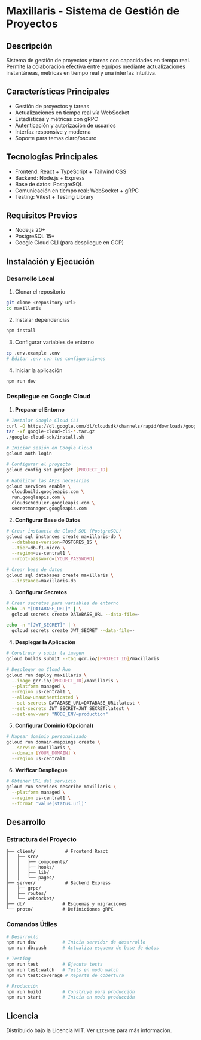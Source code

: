 # Maxillaris - Sistema de Gestión de Proyectos

## Descripción
Sistema de gestión de proyectos y tareas con capacidades en tiempo real. Permite la colaboración efectiva entre equipos mediante actualizaciones instantáneas, métricas en tiempo real y una interfaz intuitiva.

## Características Principales
- Gestión de proyectos y tareas
- Actualizaciones en tiempo real vía WebSocket
- Estadísticas y métricas con gRPC
- Autenticación y autorización de usuarios
- Interfaz responsive y moderna
- Soporte para temas claro/oscuro

## Tecnologías Principales
- Frontend: React + TypeScript + Tailwind CSS
- Backend: Node.js + Express
- Base de datos: PostgreSQL
- Comunicación en tiempo real: WebSocket + gRPC
- Testing: Vitest + Testing Library

## Requisitos Previos
- Node.js 20+
- PostgreSQL 15+
- Google Cloud CLI (para despliegue en GCP)

## Instalación y Ejecución

### Desarrollo Local
1. Clonar el repositorio
```bash
git clone <repository-url>
cd maxillaris
```

2. Instalar dependencias
```bash
npm install
```

3. Configurar variables de entorno
```bash
cp .env.example .env
# Editar .env con tus configuraciones
```

4. Iniciar la aplicación
```bash
npm run dev
```

### Despliegue en Google Cloud

1. **Preparar el Entorno**
```bash
# Instalar Google Cloud CLI
curl -O https://dl.google.com/dl/cloudsdk/channels/rapid/downloads/google-cloud-cli-VERSION-linux-x86_64.tar.gz
tar -xf google-cloud-cli-*.tar.gz
./google-cloud-sdk/install.sh

# Iniciar sesión en Google Cloud
gcloud auth login

# Configurar el proyecto
gcloud config set project [PROJECT_ID]

# Habilitar las APIs necesarias
gcloud services enable \
  cloudbuild.googleapis.com \
  run.googleapis.com \
  cloudscheduler.googleapis.com \
  secretmanager.googleapis.com
```

2. **Configurar Base de Datos**
```bash
# Crear instancia de Cloud SQL (PostgreSQL)
gcloud sql instances create maxillaris-db \
  --database-version=POSTGRES_15 \
  --tier=db-f1-micro \
  --region=us-central1 \
  --root-password=[YOUR_PASSWORD]

# Crear base de datos
gcloud sql databases create maxillaris \
  --instance=maxillaris-db
```

3. **Configurar Secretos**
```bash
# Crear secretos para variables de entorno
echo -n "[DATABASE_URL]" | \
  gcloud secrets create DATABASE_URL --data-file=-

echo -n "[JWT_SECRET]" | \
  gcloud secrets create JWT_SECRET --data-file=-
```

4. **Desplegar la Aplicación**
```bash
# Construir y subir la imagen
gcloud builds submit --tag gcr.io/[PROJECT_ID]/maxillaris

# Desplegar en Cloud Run
gcloud run deploy maxillaris \
  --image gcr.io/[PROJECT_ID]/maxillaris \
  --platform managed \
  --region us-central1 \
  --allow-unauthenticated \
  --set-secrets DATABASE_URL=DATABASE_URL:latest \
  --set-secrets JWT_SECRET=JWT_SECRET:latest \
  --set-env-vars "NODE_ENV=production"
```

5. **Configurar Dominio (Opcional)**
```bash
# Mapear dominio personalizado
gcloud run domain-mappings create \
  --service maxillaris \
  --domain [YOUR_DOMAIN] \
  --region us-central1
```

6. **Verificar Despliegue**
```bash
# Obtener URL del servicio
gcloud run services describe maxillaris \
  --platform managed \
  --region us-central1 \
  --format 'value(status.url)'
```

## Desarrollo

### Estructura del Proyecto
```
├── client/           # Frontend React
│   ├── src/
│   │   ├── components/
│   │   ├── hooks/
│   │   ├── lib/
│   │   └── pages/
├── server/           # Backend Express
│   ├── grpc/
│   ├── routes/
│   └── websocket/
├── db/              # Esquemas y migraciones
└── proto/           # Definiciones gRPC
```

### Comandos Útiles
```bash
# Desarrollo
npm run dev          # Inicia servidor de desarrollo
npm run db:push      # Actualiza esquema de base de datos

# Testing
npm run test         # Ejecuta tests
npm run test:watch   # Tests en modo watch
npm run test:coverage # Reporte de cobertura

# Producción
npm run build        # Construye para producción
npm run start        # Inicia en modo producción
```

## Licencia
Distribuido bajo la Licencia MIT. Ver `LICENSE` para más información.